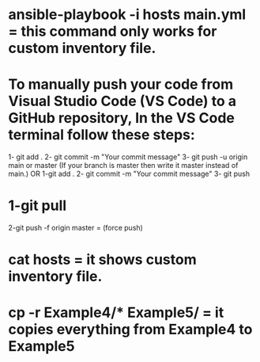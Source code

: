 # ansible-playbook  -i hosts  main.yml = this command only works for custom inventory file. 

# To manually push your code from Visual Studio Code (VS Code) to a GitHub repository, In the VS Code terminal follow these steps:
 1- git add .
 2- git commit -m "Your commit message"
 3- git push -u origin main or master (If your branch is master then write it master instead of main.)
 OR 
 1-git add .
 2- git commit -m "Your commit message"
 3- git push

# 1-git pull
  2-git push -f origin master = (force push)

# cat hosts = it shows custom inventory file.
# cp -r  Example4/*  Example5/ = it copies everything from Example4 to Example5
